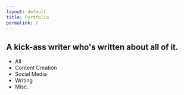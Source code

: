 ```yaml
---
layout: default
title: Portfolio
permalink: /
---
```


<link rel="stylesheet" href="{{ "/assets/css/magnific-popup.css" | relative_url }}">

<!-- portfolio section start -->
<section class="portfolio-section pt100">
    <div class="container"></div>                       
    <div class="container-fluid p-0">
        <div id="portfolio-area" class="row portfolios-area">
            <div class="col-lg-6">
                <div class="portfolio-intro">
                    <h2 class="section-title mb-5">A <span>kick-ass writer</span> who's written about all of it.</h2>
                    <ul class="portfolio-filter controls">
                        <li class="control" data-filter="all">All</li>
                        <li class="control" data-filter=".content-creation">Content Creation</li>
                        <li class="control" data-filter=".social-media">Social Media</li>
                        <li class="control" data-filter=".writing">Writing</li>
                        <li class="control" data-filter=".misc">Misc.</li>
                    </ul>
                </div>
            </div>
        </div>
    </div>
</section>
<!-- portfolio section end -->